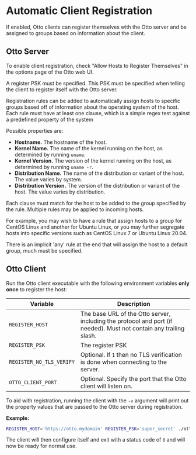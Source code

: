 # Automatic Client Registration

If enabled, Otto clients can register themselves with the Otto server and be assigned to groups based on information
about the client.

## Otto Server

To enable client registration, check "Allow Hosts to Register Themselves" in the options page of the Otto web UI.

A register PSK must be specified. This PSK must be specified when telling the client to register itself with the Otto
server.

Registration rules can be added to automatically assign hosts to specific groups based off of information about the
operating system of the host. Each rule must have at least one clause, which is a simple regex test against a predefined
property of the system

Possible properties are:
- **Hostname.** The hostname of the host.
- **Kernel Name.** The name of the kernel running on the host, as determined by running `uname`.
- **Kernel Version.** The version of the kernel running on the host, as determined by running `uname -r`.
- **Distribution Name.** The name of the distribution or variant of the host. The value varies by system.
- **Distribution Version.** The version of the distribution or variant of the host. The value varies by distribution.

Each clause must match for the host to be added to the group specified by the rule. Multiple rules may be applied to
incoming hosts.

For example, you may wish to have a rule that assign hosts to a group for CentOS Linux and another for Ubuntu Linux,
or you may further segregate hosts into specific versions such as CentOS Linux 7 or Ubuntu Linux 20.04.

There is an implicit 'any' rule at the end that will assign the host to a default group, much must be specified.

## Otto Client

Run the Otto client executable with the following environment variables **only once** to register the host:

|Variable|Description|
|-|-|
|`REGISTER_HOST`|The base URL of the Otto server, including the protocol and port (if needed). Must not contain any trailing slash.|
|`REGISTER_PSK`|The register PSK|
|`REGISTER_NO_TLS_VERIFY`|Optional. If `1` then no TLS verification is done when connecting to the server.|
|`OTTO_CLIENT_PORT`|Optional. Specify the port that the Otto client will listen on.|

To aid with registration, running the client with the `-v` argument will print out the property values that are passed
to the Otto server during registration.

**Example:**

```bash
REGISTER_HOST='https://otto.mydomain' REGISTER_PSK='super_secret' ./otto
```

The client will then configure itself and exit with a status code of `0` and will now be ready for normal use.